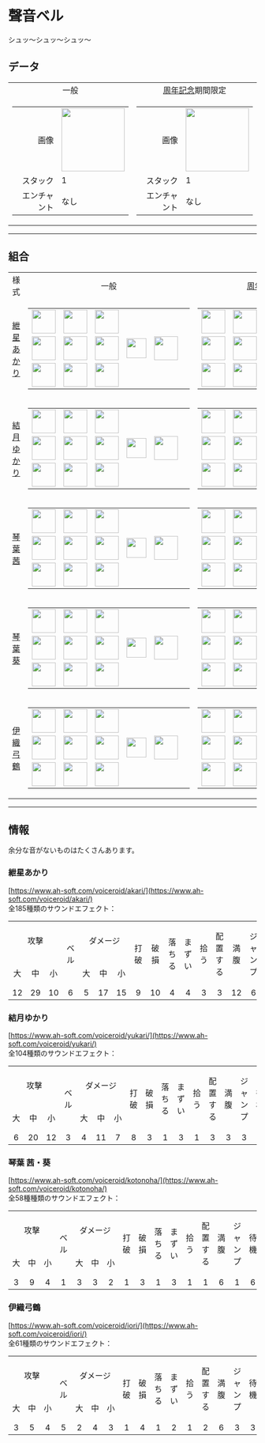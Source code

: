 # 聲音ベル
シュッ～シュッ～シュッ～

## データ
<table>
    <tr>
        <td align="center">一般</td>
        <td align="center"><a href="../feature/anniversary.md">周年記念</a>期間限定</td>
    </tr>
    <tr>
        <td>
            <table>
                <tr><td align="end">画像</td><td><img src="https://i.imgur.com/V0CIsFZ.png" width="128"/></td></tr>
                <tr><td align="end">スタック</td><td>1</td></tr>
                <tr><td align="end">エンチャント</td><td>なし</td></tr>
            </table>
        </td>
        <td>
            <table>
                <tr><td align="end">画像</td><td><img src="https://i.imgur.com/GcZe1DG.png" width="128"/></td></tr>
                <tr><td align="end">スタック</td><td>1</td></tr>
                <tr><td align="end">エンチャント</td><td>なし</td></tr>
            </table>
        </td>
    </tr>
</table>

---

## 組合
<table>
    <tr>
        <td align="center">様式</td>
        <td align="center">一般</td>
        <td align="center"><a href="../feature/anniversary.md">周年記念</a>期間限定</td>
    </tr>
    <tr>
        <td align="center"><a href="#紲星あかり">紲星あかり</a></td>
        <td>
            <table>
                <tr><td><img src="https://i.imgur.com/wl43BjZ.png" width="48"/></td><td><img src="https://i.imgur.com/UqPhmAL.png" width="48"/></td><td><img src="https://i.imgur.com/wl43BjZ.png" width="48"/></td><td colspan="3"></td></tr>
                <tr><td><img src="https://i.imgur.com/65U3Pl9.png" width="48"/></td><td><img src="https://i.imgur.com/hhnlgTn.png" width="48"/></td><td><img src="https://i.imgur.com/65U3Pl9.png" width="48"/></td><td width="70" align="center"><img src="https://i.imgur.com/VE0KqIE.png" width="40"/></td><td><img src="https://i.imgur.com/V0CIsFZ.png" width="48"/></td><td width="70"></td></tr>
                <tr><td><img src="https://i.imgur.com/wl43BjZ.png" width="48"/></td><td><img src="https://i.imgur.com/65U3Pl9.png" width="48"/></td><td><img src="https://i.imgur.com/wl43BjZ.png" width="48"/></td><td colspan="3"></td></tr>
            </table>
        </td>
        <td>
            <table>
                <tr><td><img src="https://i.imgur.com/wl43BjZ.png" width="48"/></td><td><img src="https://i.imgur.com/UqPhmAL.png" width="48"/></td><td><img src="https://i.imgur.com/wl43BjZ.png" width="48"/></td><td colspan="3"></td></tr>
                <tr><td><img src="https://i.imgur.com/wl43BjZ.png" width="48"/></td><td><img src="https://i.imgur.com/hhnlgTn.png" width="48"/></td><td><img src="https://i.imgur.com/wl43BjZ.png" width="48"/></td><td width="70" align="center"><img src="https://i.imgur.com/VE0KqIE.png" width="40"/></td><td><img src="https://i.imgur.com/GcZe1DG.png" width="48"/></td><td width="70"></td></tr>
                <tr><td><img src="https://i.imgur.com/wl43BjZ.png" width="48"/></td><td><img src="https://i.imgur.com/wl43BjZ.png" width="48"/></td><td><img src="https://i.imgur.com/wl43BjZ.png" width="48"/></td><td colspan="3"></td></tr>
            </table>
        </td>
    </tr>
    <tr>
        <td align="center"><a href="#結月ゆかり">結月ゆかり</a></td>
        <td>
            <table>
                <tr><td><img src="https://i.imgur.com/wl43BjZ.png" width="48"/></td><td><img src="https://i.imgur.com/UqPhmAL.png" width="48"/></td><td><img src="https://i.imgur.com/wl43BjZ.png" width="48"/></td><td colspan="3"></td></tr>
                <tr><td><img src="https://i.imgur.com/65U3Pl9.png" width="48"/></td><td><img src="https://i.imgur.com/oy4arVO.png" width="48"/></td><td><img src="https://i.imgur.com/65U3Pl9.png" width="48"/></td><td width="70" align="center"><img src="https://i.imgur.com/VE0KqIE.png" width="40"/></td><td><img src="https://i.imgur.com/V0CIsFZ.png" width="48"/></td><td width="70"></td></tr>
                <tr><td><img src="https://i.imgur.com/wl43BjZ.png" width="48"/></td><td><img src="https://i.imgur.com/65U3Pl9.png" width="48"/></td><td><img src="https://i.imgur.com/wl43BjZ.png" width="48"/></td><td colspan="3"></td></tr>
            </table>
        </td>
        <td>
            <table>
                <tr><td><img src="https://i.imgur.com/wl43BjZ.png" width="48"/></td><td><img src="https://i.imgur.com/UqPhmAL.png" width="48"/></td><td><img src="https://i.imgur.com/wl43BjZ.png" width="48"/></td><td colspan="3"></td></tr>
                <tr><td><img src="https://i.imgur.com/wl43BjZ.png" width="48"/></td><td><img src="https://i.imgur.com/oy4arVO.png" width="48"/></td><td><img src="https://i.imgur.com/wl43BjZ.png" width="48"/></td><td width="70" align="center"><img src="https://i.imgur.com/VE0KqIE.png" width="40"/></td><td><img src="https://i.imgur.com/GcZe1DG.png" width="48"/></td><td width="70"></td></tr>
                <tr><td><img src="https://i.imgur.com/wl43BjZ.png" width="48"/></td><td><img src="https://i.imgur.com/wl43BjZ.png" width="48"/></td><td><img src="https://i.imgur.com/wl43BjZ.png" width="48"/></td><td colspan="3"></td></tr>
            </table>
        </td>
    </tr>
    <tr>
        <td align="center"><a href="#琴葉-茜葵">琴葉茜</a></td>
        <td>
            <table>
                <tr><td><img src="https://i.imgur.com/wl43BjZ.png" width="48"/></td><td><img src="https://i.imgur.com/UqPhmAL.png" width="48"/></td><td><img src="https://i.imgur.com/wl43BjZ.png" width="48"/></td><td colspan="3"></td></tr>
                <tr><td><img src="https://i.imgur.com/65U3Pl9.png" width="48"/></td><td><img src="https://i.imgur.com/2zBzrvI.png" width="48"/></td><td><img src="https://i.imgur.com/65U3Pl9.png" width="48"/></td><td width="70" align="center"><img src="https://i.imgur.com/VE0KqIE.png" width="40"/></td><td><img src="https://i.imgur.com/V0CIsFZ.png" width="48"/></td><td width="70"></td></tr>
                <tr><td><img src="https://i.imgur.com/wl43BjZ.png" width="48"/></td><td><img src="https://i.imgur.com/65U3Pl9.png" width="48"/></td><td><img src="https://i.imgur.com/wl43BjZ.png" width="48"/></td><td colspan="3"></td></tr>
            </table>
        </td>
        <td>
            <table>
                <tr><td><img src="https://i.imgur.com/wl43BjZ.png" width="48"/></td><td><img src="https://i.imgur.com/UqPhmAL.png" width="48"/></td><td><img src="https://i.imgur.com/wl43BjZ.png" width="48"/></td><td colspan="3"></td></tr>
                <tr><td><img src="https://i.imgur.com/wl43BjZ.png" width="48"/></td><td><img src="https://i.imgur.com/2zBzrvI.png" width="48"/></td><td><img src="https://i.imgur.com/wl43BjZ.png" width="48"/></td><td width="70" align="center"><img src="https://i.imgur.com/VE0KqIE.png" width="40"/></td><td><img src="https://i.imgur.com/GcZe1DG.png" width="48"/></td><td width="70"></td></tr>
                <tr><td><img src="https://i.imgur.com/wl43BjZ.png" width="48"/></td><td><img src="https://i.imgur.com/wl43BjZ.png" width="48"/></td><td><img src="https://i.imgur.com/wl43BjZ.png" width="48"/></td><td colspan="3"></td></tr>
            </table>
        </td>
    </tr>
    <tr>
        <td align="center"><a href="#琴葉-茜葵">琴葉葵</a></td>
        <td>
            <table>
                <tr><td><img src="https://i.imgur.com/wl43BjZ.png" width="48"/></td><td><img src="https://i.imgur.com/UqPhmAL.png" width="48"/></td><td><img src="https://i.imgur.com/wl43BjZ.png" width="48"/></td><td colspan="3"></td></tr>
                <tr><td><img src="https://i.imgur.com/65U3Pl9.png" width="48"/></td><td><img src="https://i.imgur.com/tdDZdWW.png" width="48"/></td><td><img src="https://i.imgur.com/65U3Pl9.png" width="48"/></td><td width="70" align="center"><img src="https://i.imgur.com/VE0KqIE.png" width="40"/></td><td><img src="https://i.imgur.com/V0CIsFZ.png" width="48"/></td><td width="70"></td></tr>
                <tr><td><img src="https://i.imgur.com/wl43BjZ.png" width="48"/></td><td><img src="https://i.imgur.com/65U3Pl9.png" width="48"/></td><td><img src="https://i.imgur.com/wl43BjZ.png" width="48"/></td><td colspan="3"></td></tr>
            </table>
        </td>
        <td>
            <table>
                <tr><td><img src="https://i.imgur.com/wl43BjZ.png" width="48"/></td><td><img src="https://i.imgur.com/UqPhmAL.png" width="48"/></td><td><img src="https://i.imgur.com/wl43BjZ.png" width="48"/></td><td colspan="3"></td></tr>
                <tr><td><img src="https://i.imgur.com/wl43BjZ.png" width="48"/></td><td><img src="https://i.imgur.com/tdDZdWW.png" width="48"/></td><td><img src="https://i.imgur.com/wl43BjZ.png" width="48"/></td><td width="70" align="center"><img src="https://i.imgur.com/VE0KqIE.png" width="40"/></td><td><img src="https://i.imgur.com/GcZe1DG.png" width="48"/></td><td width="70"></td></tr>
                <tr><td><img src="https://i.imgur.com/wl43BjZ.png" width="48"/></td><td><img src="https://i.imgur.com/wl43BjZ.png" width="48"/></td><td><img src="https://i.imgur.com/wl43BjZ.png" width="48"/></td><td colspan="3"></td></tr>
            </table>
        </td>
    </tr>
    <tr>
        <td align="center"><a href="#伊織弓鶴">伊織弓鶴</a></td>
        <td>
            <table>
                <tr><td><img src="https://i.imgur.com/wl43BjZ.png" width="48"/></td><td><img src="https://i.imgur.com/UqPhmAL.png" width="48"/></td><td><img src="https://i.imgur.com/wl43BjZ.png" width="48"/></td><td colspan="3"></td></tr>
                <tr><td><img src="https://i.imgur.com/65U3Pl9.png" width="48"/></td><td><img src="https://i.imgur.com/coNUdm3.png" width="48"/></td><td><img src="https://i.imgur.com/65U3Pl9.png" width="48"/></td><td width="70" align="center"><img src="https://i.imgur.com/VE0KqIE.png" width="40"/></td><td><img src="https://i.imgur.com/V0CIsFZ.png" width="48"/></td><td width="70"></td></tr>
                <tr><td><img src="https://i.imgur.com/wl43BjZ.png" width="48"/></td><td><img src="https://i.imgur.com/65U3Pl9.png" width="48"/></td><td><img src="https://i.imgur.com/wl43BjZ.png" width="48"/></td><td colspan="3"></td></tr>
            </table>
        </td>
        <td>
            <table>
                <tr><td><img src="https://i.imgur.com/wl43BjZ.png" width="48"/></td><td><img src="https://i.imgur.com/UqPhmAL.png" width="48"/></td><td><img src="https://i.imgur.com/wl43BjZ.png" width="48"/></td><td colspan="3"></td></tr>
                <tr><td><img src="https://i.imgur.com/wl43BjZ.png" width="48"/></td><td><img src="https://i.imgur.com/coNUdm3.png" width="48"/></td><td><img src="https://i.imgur.com/wl43BjZ.png" width="48"/></td><td width="70" align="center"><img src="https://i.imgur.com/VE0KqIE.png" width="40"/></td><td><img src="https://i.imgur.com/GcZe1DG.png" width="48"/></td><td width="70"></td></tr>
                <tr><td><img src="https://i.imgur.com/wl43BjZ.png" width="48"/></td><td><img src="https://i.imgur.com/wl43BjZ.png" width="48"/></td><td><img src="https://i.imgur.com/wl43BjZ.png" width="48"/></td><td colspan="3"></td></tr>
            </table>
        </td>
    </tr>
</table>

---

## 情報
余分な音がないものはたくさんあります。

### 紲星あかり
[https://www.ah-soft.com/voiceroid/akari/](https://www.ah-soft.com/voiceroid/akari/)  
全185種類のサウンドエフェクト：
<table>
    <tr><td align="center" colspan="3">攻擊</td><td align="center" rowspan="2">ベル</td><td align="center" colspan="3">ダメージ</td><td align="center" rowspan="2">打破</td><td align="center" rowspan="2">破損</td><td align="center" rowspan="2">落ちる</td><td align="center" rowspan="2">まずい</td><td align="center" rowspan="2">拾う</td><td align="center" rowspan="2">配置する</td><td align="center" rowspan="2">満腹</td><td align="center" rowspan="2">ジャンプ</td><td align="center" rowspan="2">待機</td><td align="center" rowspan="2">転送</td><td align="center" colspan="2">アップグレード</td></tr>
    <tr><td align="center">大</td><td align="center">中</td><td align="center">小</td><td align="center">大</td><td align="center">中</td><td align="center">小</td><td align="center">失敗</td><td align="center">成功</td></tr>
    <tr><td align="center">12</td><td align="center">29</td><td align="center">10</td><td align="center">6</td><td align="center">5</td><td align="center">17</td><td align="center">15</td><td align="center">9</td><td align="center">10</td><td align="center">4</td><td align="center">4</td><td align="center">3</td><td align="center">3</td><td align="center">12</td><td align="center">6</td><td align="center">6</td><td align="center">15</td><td align="center">8</td><td align="center">11</td></tr>
</table>

### 結月ゆかり
[https://www.ah-soft.com/voiceroid/yukari/](https://www.ah-soft.com/voiceroid/yukari/)  
全104種類のサウンドエフェクト：  
<table>
    <tr><td align="center" colspan="3">攻擊</td><td align="center" rowspan="2">ベル</td><td align="center" colspan="3">ダメージ</td><td align="center" rowspan="2">打破</td><td align="center" rowspan="2">破損</td><td align="center" rowspan="2">落ちる</td><td align="center" rowspan="2">まずい</td><td align="center" rowspan="2">拾う</td><td align="center" rowspan="2">配置する</td><td align="center" rowspan="2">満腹</td><td align="center" rowspan="2">ジャンプ</td><td align="center" rowspan="2">待機</td><td align="center" rowspan="2">転送</td><td align="center" colspan="2">アップグレード</td></tr>
    <tr><td align="center">大</td><td align="center">中</td><td align="center">小</td><td align="center">大</td><td align="center">中</td><td align="center">小</td><td align="center">失敗</td><td align="center">成功</td></tr>
    <tr><td align="center">6</td><td align="center">20</td><td align="center">12</td><td align="center">3</td><td align="center">4</td><td align="center">11</td><td align="center">7</td><td align="center">8</td><td align="center">3</td><td align="center">1</td><td align="center">3</td><td align="center">1</td><td align="center">3</td><td align="center">3</td><td align="center">3</td><td align="center">9</td><td align="center">3</td><td align="center">2</td><td align="center">2</td></tr>
</table>

### 琴葉 茜・葵
[https://www.ah-soft.com/voiceroid/kotonoha/](https://www.ah-soft.com/voiceroid/kotonoha/)  
全58種種類のサウンドエフェクト：
<table>
    <tr><td align="center" colspan="3">攻擊</td><td align="center" rowspan="2">ベル</td><td align="center" colspan="3">ダメージ</td><td align="center" rowspan="2">打破</td><td align="center" rowspan="2">破損</td><td align="center" rowspan="2">落ちる</td><td align="center" rowspan="2">まずい</td><td align="center" rowspan="2">拾う</td><td align="center" rowspan="2">配置する</td><td align="center" rowspan="2">満腹</td><td align="center" rowspan="2">ジャンプ</td><td align="center" rowspan="2">待機</td><td align="center" rowspan="2">転送</td><td align="center" colspan="2">アップグレード</td></tr>
    <tr><td align="center">大</td><td align="center">中</td><td align="center">小</td><td align="center">大</td><td align="center">中</td><td align="center">小</td><td align="center">失敗</td><td align="center">成功</td></tr>
    <tr><td align="center">3</td><td align="center">9</td><td align="center">4</td><td align="center">1</td><td align="center">3</td><td align="center">3</td><td align="center">2</td><td align="center">1</td><td align="center">3</td><td align="center">1</td><td align="center">3</td><td align="center">1</td><td align="center">1</td><td align="center">6</td><td align="center">1</td><td align="center">6</td><td align="center">4</td><td align="center">5</td><td align="center">1</td></tr>
</table>

### 伊織弓鶴
[https://www.ah-soft.com/voiceroid/iori/](https://www.ah-soft.com/voiceroid/iori/)  
全61種類のサウンドエフェクト：
<table>
    <tr><td align="center" colspan="3">攻擊</td><td align="center" rowspan="2">ベル</td><td align="center" colspan="3">ダメージ</td><td align="center" rowspan="2">打破</td><td align="center" rowspan="2">破損</td><td align="center" rowspan="2">落ちる</td><td align="center" rowspan="2">まずい</td><td align="center" rowspan="2">拾う</td><td align="center" rowspan="2">配置する</td><td align="center" rowspan="2">満腹</td><td align="center" rowspan="2">ジャンプ</td><td align="center" rowspan="2">待機</td><td align="center" rowspan="2">転送</td><td align="center" colspan="2">アップグレード</td></tr>
    <tr><td align="center">大</td><td align="center">中</td><td align="center">小</td><td align="center">大</td><td align="center">中</td><td align="center">小</td><td align="center">失敗</td><td align="center">成功</td></tr>
    <tr><td align="center">3</td><td align="center">5</td><td align="center">4</td><td align="center">5</td><td align="center">2</td><td align="center">4</td><td align="center">3</td><td align="center">1</td><td align="center">4</td><td align="center">1</td><td align="center">2</td><td align="center">1</td><td align="center">2</td><td align="center">6</td><td align="center">3</td><td align="center">3</td><td align="center">3</td><td align="center">6</td><td align="center">3</td></tr>
</table>